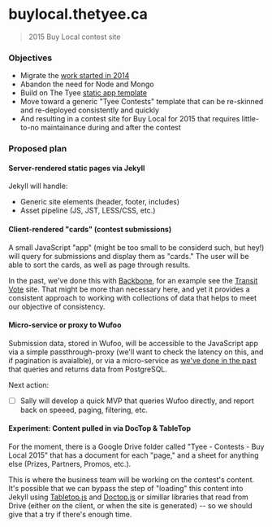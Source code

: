 # buylocal.thetyee.ca

> 2015 Buy Local contest site

### Objectives

* Migrate the [work started in 2014](https://github.com/TheTyee/buylocal)
* Abandon the need for Node and Mongo
* Build on The Tyee [static app template](https://github.com/TheTyee/static-app-template)
* Move toward a generic "Tyee Contests" template that can be re-skinned and re-deployed consistently and quickly
* And resulting in a contest site for Buy Local for 2015 that requires little-to-no maintainance during and after the contest

### Proposed plan

#### Server-rendered static pages via Jekyll

Jekyll will handle:

* Generic site elements (header, footer, includes)
* Asset pipeline (JS, JST, LESS/CSS, etc.)

#### Client-rendered "cards" (contest submissions)

A small JavaScript "app" (might be too small to be considerd such, but hey!) will query for submissions and display them as "cards." The user will be able to sort the cards, as well as page through results.

In the past, we've done this with [Backbone](http://backbonejs.org/), for an example see the [Transit Vote](https://github.com/TheTyee/transit-vote.thetyee.ca) site. That might be more than necessary here, and yet it provides a consistent approach to working with collections of data that helps to meet our objective of consistency.

#### Micro-service or proxy to Wufoo

Submission data, stored in Wufoo, will be accessible to the JavaScript app via a simple passthrough-proxy (we'll want to check the latency on this, and if pagination is avaialble), or via a micro-service as [we've done in the past](https://github.com/phillipadsmith/widgets.thetyee.ca) that queries and returns data from PostgreSQL.

Next action:
- [ ] Sally will develop a quick MVP that queries Wufoo directly, and report back on speeed, paging, filtering, etc.

#### Experiment: Content pulled in via DocTop & TableTop

For the moment, there is a Google Drive folder called "Tyee - Contests - Buy Local 2015" that has a document for each "page," and a sheet for anything else (Prizes, Partners, Promos, etc.). 

This is where the business team will be working on the contest's content. It's possible that we can bypass the step of "loading" this content into Jekyll using [Tabletop.js](https://github.com/jsoma/tabletop) and [Doctop.js](https://github.com/times/doctop) or simillar libraries that read from Drive (either on the client, or when the site is generated) -- so we should give that a try if there's enough time.
